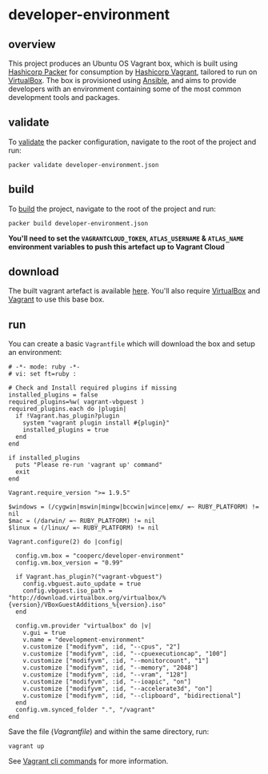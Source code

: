 # developer-environment

## overview
This project produces an Ubuntu OS Vagrant box, which is built using [Hashicorp Packer](https://www.packer.io/) for consumption by [Hashicorp Vagrant](https://www.vagrantup.com/), tailored to run on [VirtualBox](https://www.virtualbox.org/). The box is provisioned using [Ansible](https://www.ansible.com/), and aims to provide developers with an environment containing some of the most common development tools and packages.

## validate
To [validate](https://www.packer.io/docs/commands/validate.html) the packer configuration, navigate to the root of the project and run:

```
packer validate developer-environment.json
```

## build
To [build](https://www.packer.io/docs/commands/build.html) the project, navigate to the root of the project and run:
```
packer build developer-environment.json
```
**You'll need to set the `VAGRANTCLOUD_TOKEN`, `ATLAS_USERNAME` & `ATLAS_NAME` environment variables to push this artefact up to Vagrant Cloud**

## download
The built vagrant artefact is available [here](https://atlas.hashicorp.com/cooperc/boxes/developer-environment). You'll also require [VirtualBox](https://www.virtualbox.org/wiki/Downloads) and [Vagrant](https://www.vagrantup.com/downloads.html) to use this base box.

## run
You can create a basic `Vagrantfile` which will download the box and setup an environment:

```
# -*- mode: ruby -*-
# vi: set ft=ruby :

# Check and Install required plugins if missing
installed_plugins = false
required_plugins=%w( vagrant-vbguest )
required_plugins.each do |plugin|
  if !Vagrant.has_plugin?plugin
    system "vagrant plugin install #{plugin}"
    installed_plugins = true
  end
end

if installed_plugins
  puts "Please re-run 'vagrant up' command"
  exit
end

Vagrant.require_version ">= 1.9.5"

$windows = (/cygwin|mswin|mingw|bccwin|wince|emx/ =~ RUBY_PLATFORM) != nil
$mac = (/darwin/ =~ RUBY_PLATFORM) != nil
$linux = (/linux/ =~ RUBY_PLATFORM) != nil

Vagrant.configure(2) do |config|

  config.vm.box = "cooperc/developer-environment"
  config.vm.box_version = "0.99"

  if Vagrant.has_plugin?("vagrant-vbguest")
    config.vbguest.auto_update = true
    config.vbguest.iso_path = "http://download.virtualbox.org/virtualbox/%{version}/VBoxGuestAdditions_%{version}.iso"
  end

  config.vm.provider "virtualbox" do |v|
    v.gui = true
    v.name = "development-environment"
    v.customize ["modifyvm", :id, "--cpus", "2"]
    v.customize ["modifyvm", :id, "--cpuexecutioncap", "100"]
    v.customize ["modifyvm", :id, "--monitorcount", "1"]
    v.customize ["modifyvm", :id, "--memory", "2048"]
    v.customize ["modifyvm", :id, "--vram", "128"]
    v.customize ["modifyvm", :id, "--ioapic", "on"]
    v.customize ["modifyvm", :id, "--accelerate3d", "on"]
    v.customize ["modifyvm", :id, "--clipboard", "bidirectional"]
  end
  config.vm.synced_folder ".", "/vagrant"
end
```
Save the file (_Vagrantfile_) and within the same directory, run:
```
vagrant up
```
See [Vagrant cli commands](https://www.vagrantup.com/docs/cli/) for more information.
